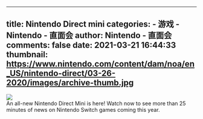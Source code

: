 
---
title: Nintendo Direct mini
categories: 
    - 游戏
    - Nintendo - 直面会
author: Nintendo - 直面会
comments: false
date: 2021-03-21 16:44:33
thumbnail: https://www.nintendo.com/content/dam/noa/en_US/nintendo-direct/03-26-2020/images/archive-thumb.jpg
---

<div>   
<img src="https://www.nintendo.com/content/dam/noa/en_US/nintendo-direct/03-26-2020/images/archive-thumb.jpg" referrerpolicy="no-referrer"><br>An all-new Nintendo Direct Mini is here! Watch now to see more than 25 minutes of news on Nintendo Switch games coming this year.  
</div>
            